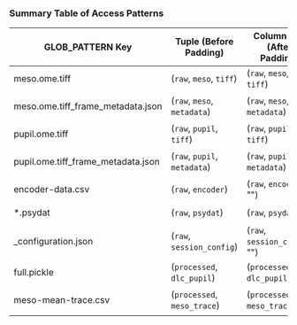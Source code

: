 ### **Summary Table of Access Patterns**

| **GLOB_PATTERN Key**               | **Tuple (Before Padding)**   | **Column Key (After Padding)**  | **Access Example**                    |
| ---------------------------------- | ---------------------------- | ------------------------------- | ------------------------------------- |
| meso.ome.tiff                      | (`raw`, `meso`, `tiff`)      | (`raw`, `meso`, `tiff`)         | `df[("raw", "meso", "tiff")]`         |
| meso.ome.tiff_frame_metadata.json  | (`raw`, `meso`, `metadata`)  | (`raw`, `meso`, `metadata`)     | `df[("raw", "meso", "metadata")]`     |
| pupil.ome.tiff                     | (`raw`, `pupil`, `tiff`)     | (`raw`, `pupil`, `tiff`)        | `df[("raw", "pupil", "tiff")]`        |
| pupil.ome.tiff_frame_metadata.json | (`raw`, `pupil`, `metadata`) | (`raw`, `pupil`, `metadata`)    | `df[("raw", "pupil", "metadata")]`    |
| encoder-data.csv                   | (`raw`, `encoder`)           | (`raw`, `encoder`, "")          | `df[("raw", "encoder", "")]`          |
| *.psydat                           | (`raw`, `psydat`)            | (`raw`, `psydat`, "")           | `df[("raw", "psydat", "")]`           |
| _configuration.json                | (`raw`, `session_config`)    | (`raw`, `session_config`, "")   | `df[("raw", "session_config", "")]`   |
| full.pickle                        | (`processed`, `dlc_pupil`)   | (`processed`, `dlc_pupil`, "")  | `df[("processed", "dlc_pupil", "")]`  |
| meso-mean-trace.csv                | (`processed`, `meso_trace`)  | (`processed`, `meso_trace`, "") | `df[("processed", "meso_trace", "")]` |
